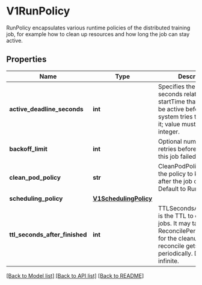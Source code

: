 # V1RunPolicy

RunPolicy encapsulates various runtime policies of the distributed training job, for example how to clean up resources and how long the job can stay active.

## Properties
Name | Type | Description | Notes
------------ | ------------- | ------------- | -------------
**active_deadline_seconds** | **int** | Specifies the duration in seconds relative to the startTime that the job may be active before the system tries to terminate it; value must be positive integer. | [optional] 
**backoff_limit** | **int** | Optional number of retries before marking this job failed. | [optional] 
**clean_pod_policy** | **str** | CleanPodPolicy defines the policy to kill pods after the job completes. Default to Running. | [optional] 
**scheduling_policy** | [**V1SchedulingPolicy**](V1SchedulingPolicy.md) |  | [optional] 
**ttl_seconds_after_finished** | **int** | TTLSecondsAfterFinished is the TTL to clean up jobs. It may take extra ReconcilePeriod seconds for the cleanup, since reconcile gets called periodically. Default to infinite. | [optional] 

[[Back to Model list]](../README.md#documentation-for-models) [[Back to API list]](../README.md#documentation-for-api-endpoints) [[Back to README]](../README.md)


